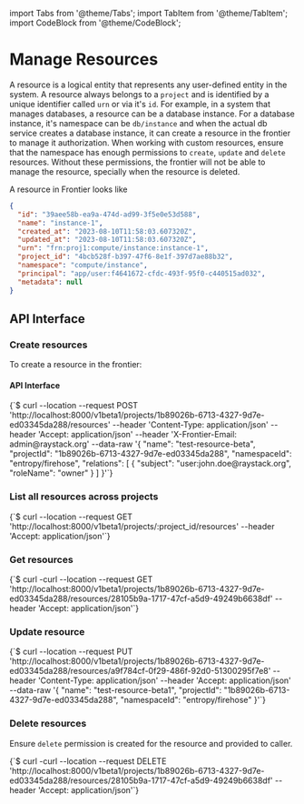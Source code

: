 import Tabs from '@theme/Tabs';
import TabItem from '@theme/TabItem';
import CodeBlock from '@theme/CodeBlock';

# Manage Resources

A resource is a logical entity that represents any user-defined entity in the system. A resource always belongs to 
a `project` and is identified by a unique identifier called `urn` or via it's `id`. For example, in a system that
manages databases, a resource can be a database instance. For a database instance, it's namespace can be `db/instance`
and when the actual db service creates a database instance, it can create a resource in the frontier to manage it authorization.
When working with custom resources, ensure that the namespace has enough permissions to `create`, `update` and `delete` resources.
Without these permissions, the frontier will not be able to manage the resource, specially when the resource is deleted.

A resource in Frontier looks like

<Tabs groupId="model">
<TabItem value="JSON" label="Sample JSON" default>

```json
{
  "id": "39aee58b-ea9a-474d-ad99-3f5e0e53d588",
  "name": "instance-1",
  "created_at": "2023-08-10T11:58:03.607320Z",
  "updated_at": "2023-08-10T11:58:03.607320Z",
  "urn": "frn:proj1:compute/instance:instance-1",
  "project_id": "4bcb528f-b397-47f6-8e1f-397d7ae88b32",
  "namespace": "compute/instance",
  "principal": "app/user:f4641672-cfdc-493f-95f0-c440515ad032",
  "metadata": null
}
```

</TabItem>
</Tabs>

## API Interface

### Create resources

To create a resource in the frontier:

#### API Interface

<Tabs groupId="api">
  <TabItem value="HTTP" label="HTTP" default>
        <CodeBlock className="language-bash">
    {`$ curl --location --request POST 'http://localhost:8000/v1beta1/projects/1b89026b-6713-4327-9d7e-ed03345da288/resources'
--header 'Content-Type: application/json'
--header 'Accept: application/json'
--header 'X-Frontier-Email: admin@raystack.org'
--data-raw '{
  "name": "test-resource-beta",
  "projectId": "1b89026b-6713-4327-9d7e-ed03345da288",
  "namespaceId": "entropy/firehose",
  "relations": [
    {
      "subject": "user:john.doe@raystack.org",
      "roleName": "owner"
    }
  ]
}'`}
    </CodeBlock>
  </TabItem>
</Tabs>

### List all resources across projects

<Tabs groupId="api">
  <TabItem value="HTTP" label="HTTP" default>
        <CodeBlock className="language-bash">
    {`$ curl --location --request GET 'http://localhost:8000/v1beta1/projects/:project_id/resources'
--header 'Accept: application/json'`}
    </CodeBlock>
  </TabItem>
</Tabs>

### Get resources

<Tabs groupId="api">
  <TabItem value="HTTP" label="HTTP" default>
        <CodeBlock className="language-bash">
    {`$ curl -curl --location --request GET 'http://localhost:8000/v1beta1/projects/1b89026b-6713-4327-9d7e-ed03345da288/resources/28105b9a-1717-47cf-a5d9-49249b6638df'
--header 'Accept: application/json'`}
    </CodeBlock>
  </TabItem>
</Tabs>

### Update resource

<Tabs groupId="api">
  <TabItem value="HTTP" label="HTTP" default>
        <CodeBlock className="language-bash">
    {`$ curl --location --request PUT 'http://localhost:8000/v1beta1/projects/1b89026b-6713-4327-9d7e-ed03345da288/resources/a9f784cf-0f29-486f-92d0-51300295f7e8'
--header 'Content-Type: application/json'
--header 'Accept: application/json'
--data-raw '{
  "name": "test-resource-beta1",
  "projectId": "1b89026b-6713-4327-9d7e-ed03345da288",
  "namespaceId": "entropy/firehose"
}'`}
    </CodeBlock>
  </TabItem>
</Tabs>

### Delete resources

Ensure `delete` permission is created for the resource and provided to caller.

<Tabs groupId="api">
  <TabItem value="HTTP" label="HTTP" default>
        <CodeBlock className="language-bash">
    {`$ curl -curl --location --request DELETE 'http://localhost:8000/v1beta1/projects/1b89026b-6713-4327-9d7e-ed03345da288/resources/28105b9a-1717-47cf-a5d9-49249b6638df'
--header 'Accept: application/json'`}
    </CodeBlock>
  </TabItem>
</Tabs>